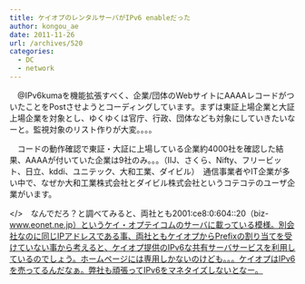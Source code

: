 ```yaml
---
title: ケイオプのレンタルサーバがIPv6 enableだった
author: kongou_ae
date: 2011-11-26
url: /archives/520
categories:
  - DC
  - network
---
```

　@IPv6kumaを機能拡張すべく、企業/団体のWebサイトにAAAAレコードがついたことをPostさせようとコーディングしています。まずは東証上場企業と大証上場企業を対象とし、ゆくゆくは官庁、行政、団体なども対象にしていきたいなーと。監視対象のリスト作りが大変。。。。

　コードの動作確認で東証・大証に上場している企業約4000社を確認した結果、AAAAが付いていた企業は9社のみ。。。（IIJ、さくら、Nifty、フリービット、日立、kddi、ユニテック、大和工業、ダイビル）　通信事業者やIT企業が多い中で、なぜか大和工業株式会社とダイビル株式会社というコテコテのユーザ企業がいます。

</>　なんでだろ？と調べてみると、両社とも2001:ce8:0:604::20（biz-www.eonet.ne.jp）というケイ・オプテイコムのサーバに載っている模様。別会社なのに同じIPアドレスである事、両社ともケイオプからPrefixの割り当てを受けていない事から考えると、ケイオプ提供のIPv6な共有サーバサービスを利用しているのでしょう。ホームページには専用しかないのけども。。。ケイオプはIPv6を売ってるんだなぁ。弊社も頑張ってIPv6をマネタイズしないとなー。